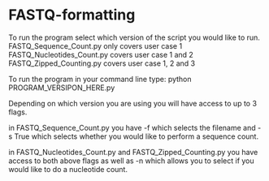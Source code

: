 # FASTQ-formatting

To run the program select which version of the script you would like to run. 
FASTQ_Sequence_Count.py only covers user case 1 
FASTQ_Nucleotides_Count.py covers user case 1 and 2
FASTQ_Zipped_Counting.py covers user case 1, 2 and 3

To run the program in your command line type:
  python PROGRAM_VERSIPON_HERE.py 
 
Depending on which version you are using you will have access to up to 3 flags.

in FASTQ_Sequence_Count.py you have -f which selects the filename and -s True which selects whether you would like to perform a sequence count.

in FASTQ_Nucleotides_Count.py and FASTQ_Zipped_Counting.py you have access to both above flags as well as -n which allows you to select if you would like to do a nucleotide count.

